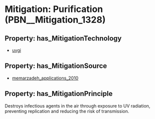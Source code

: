 # Mitigation: __Purification__ (PBN__Mitigation_1328)

## Property: has_MitigationTechnology

* [uvgi](../Technology/PBN__Technology_3775)

## Property: has_MitigationSource

* [memarzadeh_applications_2010](../Article/PBN__Article_61)

## Property: has_MitigationPrinciple

Destroys infectious agents in the air through exposure to UV radiation, preventing replication and reducing the risk of transmission.

